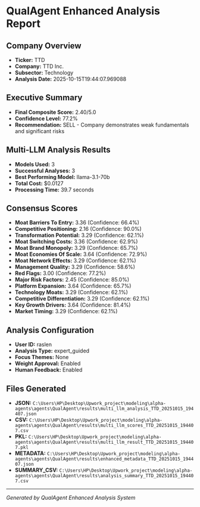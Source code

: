 # QualAgent Enhanced Analysis Report

## Company Overview
- **Ticker:** TTD
- **Company:** TTD Inc.
- **Subsector:** Technology
- **Analysis Date:** 2025-10-15T19:44:07.969088

## Executive Summary
- **Final Composite Score:** 2.40/5.0
- **Confidence Level:** 77.2%
- **Recommendation:** SELL - Company demonstrates weak fundamentals and significant risks

## Multi-LLM Analysis Results
- **Models Used:** 3
- **Successful Analyses:** 3
- **Best Performing Model:** llama-3.1-70b
- **Total Cost:** $0.0127
- **Processing Time:** 39.7 seconds

## Consensus Scores
- **Moat Barriers To Entry:** 3.36 (Confidence: 66.4%)
- **Competitive Positioning:** 2.16 (Confidence: 90.0%)
- **Transformation Potential:** 3.29 (Confidence: 62.1%)
- **Moat Switching Costs:** 3.36 (Confidence: 62.9%)
- **Moat Brand Monopoly:** 3.29 (Confidence: 65.7%)
- **Moat Economies Of Scale:** 3.64 (Confidence: 72.9%)
- **Moat Network Effects:** 3.29 (Confidence: 62.1%)
- **Management Quality:** 3.29 (Confidence: 58.6%)
- **Red Flags:** 3.00 (Confidence: 77.2%)
- **Major Risk Factors:** 2.45 (Confidence: 85.0%)
- **Platform Expansion:** 3.64 (Confidence: 65.7%)
- **Technology Moats:** 3.29 (Confidence: 62.1%)
- **Competitive Differentiation:** 3.29 (Confidence: 62.1%)
- **Key Growth Drivers:** 3.64 (Confidence: 81.4%)
- **Market Timing:** 3.29 (Confidence: 62.1%)

## Analysis Configuration
- **User ID:** raslen
- **Analysis Type:** expert_guided
- **Focus Themes:** None
- **Weight Approval:** Enabled
- **Human Feedback:** Enabled

## Files Generated
- **JSON:** `C:\Users\HP\Desktop\Upwork_project\modeling\alpha-agents\agents\QualAgent\results\multi_llm_analysis_TTD_20251015_194407.json`
- **CSV:** `C:\Users\HP\Desktop\Upwork_project\modeling\alpha-agents\agents\QualAgent\results\multi_llm_scores_TTD_20251015_194407.csv`
- **PKL:** `C:\Users\HP\Desktop\Upwork_project\modeling\alpha-agents\agents\QualAgent\results\multi_llm_result_TTD_20251015_194407.pkl`
- **METADATA:** `C:\Users\HP\Desktop\Upwork_project\modeling\alpha-agents\agents\QualAgent\results\enhanced_metadata_TTD_20251015_194407.json`
- **SUMMARY_CSV:** `C:\Users\HP\Desktop\Upwork_project\modeling\alpha-agents\agents\QualAgent\results\analysis_summary_TTD_20251015_194407.csv`

---
*Generated by QualAgent Enhanced Analysis System*
